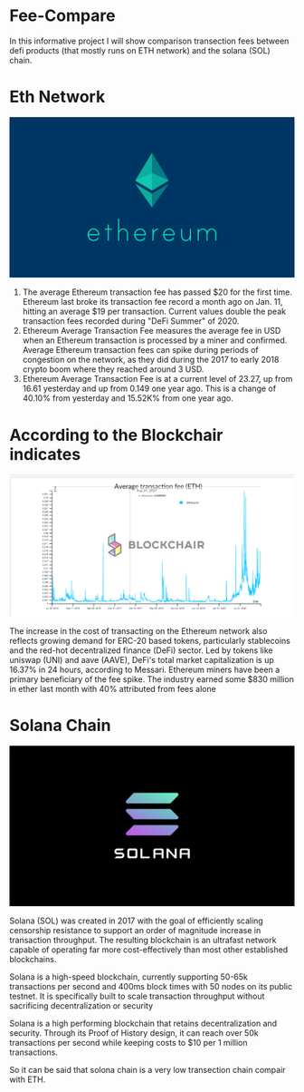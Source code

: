 # Fee-Compare
In this informative project I will show comparison transection fees between defi products (that mostly runs on ETH network) and the solana (SOL) chain.


# Eth Network 

![](Logos/ETH.png)

1. The average Ethereum transaction fee has passed $20 for the first time. Ethereum last broke its transaction fee record a month ago on Jan. 11, hitting an average $19 per transaction. Current values double the peak transaction fees recorded during "DeFi Summer" of 2020. 
2. Ethereum Average Transaction Fee measures the average fee in USD when an Ethereum transaction is processed by a miner and confirmed. Average Ethereum transaction fees can spike during periods of congestion on the network, as they did during the 2017 to early 2018 crypto boom where they reached around 3 USD.
3. Ethereum Average Transaction Fee is at a current level of 23.27, up from 16.61 yesterday and up from 0.149 one year ago. This is a change of 40.10% from yesterday and 15.52K% from one year ago.
# According to the Blockchair indicates

![](Capture.PNG)


The increase in the cost of transacting on the Ethereum network also reflects growing demand for ERC-20 based tokens, particularly stablecoins and the red-hot decentralized finance (DeFi) sector.
Led by tokens like uniswap (UNI) and aave (AAVE), DeFi's total market capitalization is up 16.37% in 24 hours, according to Messari.
Ethereum miners have been a primary beneficiary of the fee spike. The industry earned some $830 million in ether last month with 40% attributed from fees alone

# Solana Chain

![](Logos/SOL.jpg)

Solana (SOL) was created in 2017 with the goal of efficiently scaling censorship resistance to support an order of magnitude increase in transaction throughput. The resulting blockchain is an ultrafast network capable of operating far more cost-effectively than most other established blockchains.

Solana is a high-speed blockchain, currently supporting 50-65k transactions per second and 400ms block times with 50 nodes on its public testnet. It is specifically built to scale transaction throughput without sacrificing decentralization or security

Solana is a high performing blockchain that retains decentralization and security. Through its Proof of History design, it can reach over 50k transactions per second while keeping costs to $10 per 1 million transactions.

So it can be said that solona chain is a very low transection chain compair with ETH.
